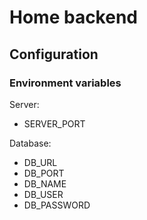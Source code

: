 # Home backend

## Configuration

### Environment variables

Server:

* SERVER_PORT

Database:

* DB_URL
* DB_PORT
* DB_NAME
* DB_USER
* DB_PASSWORD

